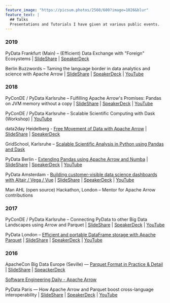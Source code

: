 ```yaml
---
feature_image: "https://picsum.photos/2560/600?image=1026&blur"
feature_text: |
  ## Talks
  Presentations and Tutorials I have given at various public events.
---
```



### 2019

PyData Frankfurt (Main) – (Efficient) Data Exchange with "Foreign" Ecosystems \|
[SlideShare](https://de.slideshare.net/xhochy/pydata-frankfurt-efficient-data-exchange-with-foreign-ecosystems) \|
[SpeakerDeck](https://speakerdeck.com/xhochy/pydata-frankfurt-efficient-data-exchange-with-foreign-ecosystems)

Berlin Buzzwords – Taming the language border in data analytics and science with Apache Arrow \|
[SlideShare](https://de.slideshare.net/xhochy/berlin-buzzwords-2019-taming-the-language-border-in-data-analytics-and-science-with-apache-arrow) \|
[SpeakerDeck](https://speakerdeck.com/xhochy/berlin-buzzwords-2019-taming-the-language-border-in-data-analytics-and-science-with-apache-arrow) \|
[YouTube](https://www.youtube.com/watch?v=IeHl_KluuDQ)

### 2018

PyConDE / PyData Karlsruhe – Fulfilling Apache Arrow's Promises: Pandas on JVM memory without a copy \|
[SlideShare](https://www.slideshare.net/xhochy/fulfilling-apache-arrows-promises-pandas-on-jvm-memory-without-a-copy) \|
[SpeakerDeck](https://speakerdeck.com/xhochy/fulfilling-apache-arrows-promises-pandas-on-jvm-memory-without-a-copy) \|
[YouTube](https://www.youtube.com/watch?v=xW7IOaQvDsU)

PyConDE / PyData Karlsruhe – Scalable Scientific Computing with Dask (Workshop) \|
[YouTube](https://www.youtube.com/watch?v=OhstDq8l3OM)

data2day Heidelberg - [Free Movement of Data with Apache Arrow](https://www.data2day.de/veranstaltung-7341-free-movement-of-data-with-apache-arrow.html) \|
[SlideShare](https://www.slideshare.net/xhochy/free-movement-of-data-with-apache-arrow-data2day-2018) \|
[SpeakerDeck](https://speakerdeck.com/xhochy/free-movement-of-data-with-apache-arrow)

GridSchool, Karlsruhe – [Scalable Scientific Analysis in Python using Pandas and Dask](https://indico.scc.kit.edu/event/427/contributions/4281/)

PyData Berlin - [Extending Pandas using Apache Arrow and Numba](https://pydata.org/berlin2018/schedule/presentation/36/) \|
[SlideShare](https://www.slideshare.net/xhochy/extending-pandas-using-apache-arrow-and-numba) \|
[SpeakerDeck](https://speakerdeck.com/xhochy/extending-pandas-using-apache-arrow-and-numba) \|
[YouTube](https://www.youtube.com/watch?v=tvmX8YAFK80)

PyData Amsterdam - [Building customer-visible data science dashboards with Altair / Vega / Vue](https://pydata.org/amsterdam2018/schedule/presentation/6/) \|
[SlideShare](https://www.slideshare.net/xhochy/pydata-amsterdam-2018-building-customervisible-data-science-dashboards-with-altair-vega-vue) \|
[SpeakerDeck](https://speakerdeck.com/xhochy/vue) \|
[YouTube](https://www.youtube.com/watch?v=4L568emKOvs)

Man AHL (open source) Hackathon, London – Mentor for Apache Arrow contributions

### 2017

PyConDE / PyData Karlsruhe – Connecting PyData to other Big Data Landscapes using Arrow and Parquet \|
[SlideShare](https://www.slideshare.net/xhochy/pyconde-pydata-karlsruhe-2017-connecting-pydata-to-other-big-data-landscapes-using-arrow-and-parquet) \|
[SpeakerDeck](https://speakerdeck.com/xhochy/pydata-karlsruhe-2017-connecting-pydata-to-other-big-data-landscapes-using-arrow-and-parquet) \|
[YouTube](https://www.youtube.com/watch?v=-IvLScEcoO8)

PyData London – [Efficient and portable DataFrame storage with Apache Parquet](https://pydata.org/london2017/schedule/presentation/54/) \|
[SlideShare](https://www.slideshare.net/xhochy/pydata-london-2017-efficient-and-portable-dataframe-storage-with-apache-parquet) \|
[SpeakerDeck](https://speakerdeck.com/xhochy/pydata-london-2017-efficient-and-portable-dataframe-storage-with-apache-parquet) \|
[YouTube](https://www.youtube.com/watch?v=H_dLfHETO0g)

### 2016

ApacheCon Big Data Europe (Seville) — [Parquet Format in Practice & Detail](https://apachebigdataeu2016.sched.com/event/8Tzw/parquet-format-in-practice-detail-uwe-l-korn-blue-yonder) \|
[SlideShare](https://www.slideshare.net/xhochy/apachecon-europe-big-data-2016-parquet-in-practice-detail) \|
[SpeackerDeck](https://speakerdeck.com/xhochy/apachecon-europe-big-data-2016-parquet-format-in-practice-and-detail)

[Software Engineering Daily - Apache Arrow](https://softwareengineeringdaily.com/2016/07/17/apache-arrow-with-uwe-korn/)

PyData Paris — How Apache Arrow and Parquet boost cross-language interoperability \|
[SlideShare](https://www.slideshare.net/xhochy/how-apache-arrow-and-parquet-boost-crosslanguage-interoperability) \|
[SpeakerDeck](https://speakerdeck.com/xhochy/how-apache-arrow-and-parquet-boost-cross-language-interoperability) \|
[YouTube](https://www.youtube.com/watch?v=ZGIIsK3-aJY)
